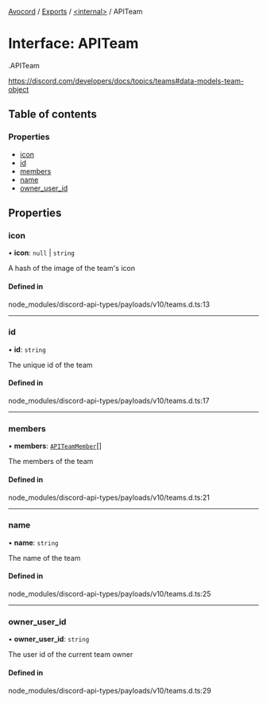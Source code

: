 [Avocord](../README.md) / [Exports](../modules.md) / [<internal\>](../modules/internal_.md) / APITeam

# Interface: APITeam

[<internal>](../modules/internal_.md).APITeam

https://discord.com/developers/docs/topics/teams#data-models-team-object

## Table of contents

### Properties

- [icon](internal_.APITeam.md#icon)
- [id](internal_.APITeam.md#id)
- [members](internal_.APITeam.md#members)
- [name](internal_.APITeam.md#name)
- [owner\_user\_id](internal_.APITeam.md#owner_user_id)

## Properties

### icon

• **icon**: ``null`` \| `string`

A hash of the image of the team's icon

#### Defined in

node_modules/discord-api-types/payloads/v10/teams.d.ts:13

___

### id

• **id**: `string`

The unique id of the team

#### Defined in

node_modules/discord-api-types/payloads/v10/teams.d.ts:17

___

### members

• **members**: [`APITeamMember`](internal_.APITeamMember.md)[]

The members of the team

#### Defined in

node_modules/discord-api-types/payloads/v10/teams.d.ts:21

___

### name

• **name**: `string`

The name of the team

#### Defined in

node_modules/discord-api-types/payloads/v10/teams.d.ts:25

___

### owner\_user\_id

• **owner\_user\_id**: `string`

The user id of the current team owner

#### Defined in

node_modules/discord-api-types/payloads/v10/teams.d.ts:29
